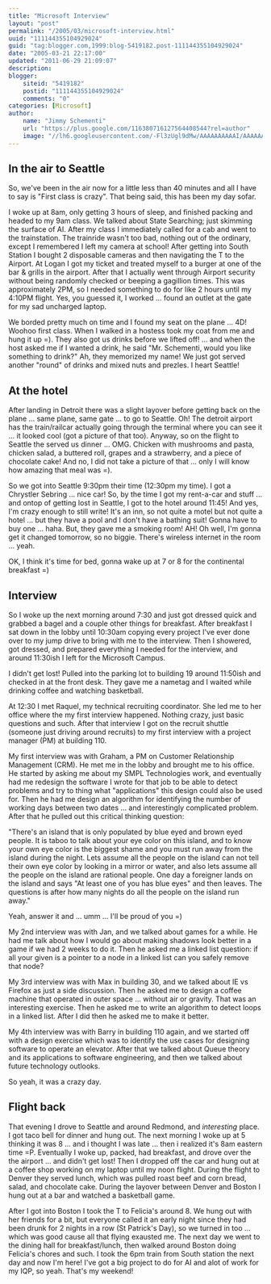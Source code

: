 ```yaml
---
title: "Microsoft Interview"
layout: "post"
permalink: "/2005/03/microsoft-interview.html"
uuid: "111144355104929024"
guid: "tag:blogger.com,1999:blog-5419182.post-111144355104929024"
date: "2005-03-21 22:17:00"
updated: "2011-06-29 21:09:07"
description:
blogger:
    siteid: "5419182"
    postid: "111144355104929024"
    comments: "0"
categories: [Microsoft]
author:
    name: "Jimmy Schementi"
    url: "https://plus.google.com/116380716127564408544?rel=author"
    image: "//lh6.googleusercontent.com/-Fl3zUgl9dMw/AAAAAAAAAAI/AAAAAAAABYQ/CvQezyGiMP4/s512-c/photo.jpg"
---
```


## In the air to Seattle

So, we've been in the air now for a little less than 40 minutes and all I have to say is "First class is crazy". That being said, this has been my day sofar.

I woke up at 8am, only getting 3 hours of sleep, and finished packing and headed to my 9am class. We talked about State Searching; just skimming the surface of AI. After my class I immediately called for a cab and went to the trainstation. The trainride wasn't too bad, nothing out of the ordinary, except I remembered I left my camera at school! After getting into South Station I bought 2 disposable cameras and then navigating the T to the Airport. At Logan I got my ticket and treated myself to a burger at one of the bar &amp; grills in the airport. After that I actually went through Airport security without being randomly checked or beeping a gagillion times. This was approximately 2PM, so I needed something to do for like 2 hours until my 4:10PM flight. Yes, you guessed it, I worked ... found an outlet at the gate for my sad uncharged laptop.

We borded pretty much on time and I found my seat on the plane ... 4D! Woohoo first class. When I walked in a hostess took my coat from me and hung it up =). They also got us drinks before we lifted off! ... and when the host asked me if I wanted a drink, he said "Mr. Schementi, would you like something to drink?" Ah, they memorized my name! We just got served another "round" of drinks and mixed nuts and prezles. I heart Seattle!


## At the hotel

After landing in Detroit there was a slight layover before getting back on the plane ... same plane, same gate ... to go to Seattle. Oh! The detroit airport has the train/railcar actually going through the terminal where you can see it ... it looked cool (got a picture of that too). Anyway, so on the flight to Seattle the served us dinner ... OMG. Chicken with mushrooms and pasta, chicken salad, a buttered roll, grapes and a strawberry, and a piece of chocolate cake! And no, I did not take a picture of that ... only I will know how amazing that meal was =).

So we got into Seattle 9:30pm their time (12:30pm my time). I got a Chrystler Sebring ... nice car! So, by the time I got my rent-a-car and stuff ... and ontop of getting lost in Seattle, I got to the hotel around 11:45! And yes, I'm crazy enough to still write! It's an inn, so not quite a motel but not quite a hotel ... but they have a pool and I don't have a bathing suit! Gonna have to buy one ... haha. But, they gave me a smoking room! AH! Oh well, I'm gonna get it changed tomorrow, so no biggie. There's wireless internet in the room ... yeah.

OK, I think it's time for bed, gonna wake up at 7 or 8 for the continental breakfast =)

## Interview

So I woke up the next morning around 7:30 and just got dressed quick and grabbed a bagel and a couple other things for breakfast. After breakfast I sat down in the lobby until 10:30am copying every project I've ever done over to my jump drive to bring with me to the interview. Then I showered, got dressed, and prepared everything I needed for the interview, and around 11:30ish I left for the Microsoft Campus.

I didn't get lost! Pulled into the parking lot to building 19 around 11:50ish and checked in at the front desk. They gave me a nametag and I waited while drinking coffee and watching basketball.

At 12:30 I met Raquel, my technical recruiting coordinator. She led me to her office where the my first interview happened. Nothing crazy, just basic questions and such. After that interview I got on the recruit shuttle (someone just driving around recruits) to my first interview with a project manager (PM) at building 110.

My first interview was with Graham, a PM on Customer Relationship Management (CRM). He met me in the lobby and brought me to his office. He started by asking me about my SMPL Technologies work, and eventually had me redesign the software I wrote for that job to be able to detect problems and try to thing what "applications" this design could also be used for. Then he had me design an algorithm for identifying the number of working days between two dates ... and interestingly complicated problem. After that he pulled out this critical thinking question:

"There's an island that is only populated by blue eyed and brown eyed people. It is taboo to talk about your eye color on this island, and to know your own eye color is the biggest shame and you must run away from the island during the night. Lets assume all the people on the island can not tell their own eye color by looking in a mirror or water, and also lets assume all the people on the island are rational people. One day a foreigner lands on the island and says "At least one of you has blue eyes" and then leaves. The questions is after how many nights do all the people on the island run away."

Yeah, answer it and ... umm ... I'll be proud of you =)

My 2nd interview was with Jan, and we talked about games for a while. He had me talk about how I would go about making shadows look better in a game if we had 2 weeks to do it. Then he asked me a linked list question: if all your given is a pointer to a node in a linked list can you safely remove that node?

My 3rd interview was with Max in building 30, and we talked about IE vs Firefox as just a side discussion. Then he asked me to design a coffee machine that operated in outer space ... without air or gravity. That was an interesting exercise. Then he asked me to write an algorithm to detect loops in a linked list. After I did then he asked me to make it better.

My 4th interview was with Barry in building 110 again, and we started off with a design exercise which was to identify the use cases for designing software to operate an elevator. After that we talked about Queue theory and its applications to software engineering, and then we talked about future technology outlooks.

So yeah, it was a crazy day.

## Flight back

That evening I drove to Seattle and around Redmond, and _interesting_ place. I got taco bell for dinner and hung out. The next morning I woke up at 5 thinking it was 8 ... and i thought I was late ... then i realized it's 8am eastern time =P. Eventually I woke up, packed, had breakfast, and drove over the the airport ... and didn't get lost! Then I dropped off the car and hung out at a coffee shop working on my laptop until my noon flight. During the flight to Denver they served lunch, which was pulled roast beef and corn bread, salad, and chocolate cake. During the layover between Denver and Boston I hung out at a bar and watched a basketball game.

After I got into Boston I took the T to Felicia's around 8. We hung out with her friends for a bit, but everyone called it an early night since they had been drunk for 2 nights in a row (St Patrick's Day), so we turned in too ... which was good cause all that flying exausted me. The next day we went to the dining hall for breakfast/lunch, then walked around Boston doing Felicia's chores and such. I took the 6pm train from South station the next day and now I'm here! I've got a big project to do for AI and alot of work for my IQP, so yeah. That's my weekend!